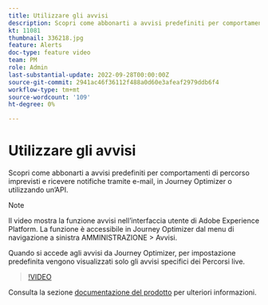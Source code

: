 ```yaml
---
title: Utilizzare gli avvisi
description: Scopri come abbonarti a avvisi predefiniti per comportamenti di percorso imprevisti e ricevere notifiche tramite e-mail, in Journey Optimizer o utilizzando un’API.
kt: 11081
thumbnail: 336218.jpg
feature: Alerts
doc-type: feature video
team: PM
role: Admin
last-substantial-update: 2022-09-28T00:00:00Z
source-git-commit: 2941ac46f36112f488a0d60e3afeaf2979ddb6f4
workflow-type: tm+mt
source-wordcount: '109'
ht-degree: 0%

---
```



# Utilizzare gli avvisi

Scopri come abbonarti a avvisi predefiniti per comportamenti di percorso imprevisti e ricevere notifiche tramite e-mail, in Journey Optimizer o utilizzando un’API.

>[!NOTE]
>
>Il video mostra la funzione avvisi nell’interfaccia utente di Adobe Experience Platform. La funzione è accessibile in Journey Optimizer dal menu di navigazione a sinistra AMMINISTRAZIONE > Avvisi.
>
>
>Quando si accede agli avvisi da Journey Optimizer, per impostazione predefinita vengono visualizzati solo gli avvisi specifici dei Percorsi live.

>[!VIDEO](https://video.tv.adobe.com/v/336218?quality=12)

Consulta la sezione [documentazione del prodotto](https://experienceleague.adobe.com/docs/journey-optimizer/using/reporting/alerts.html?lang=en) per ulteriori informazioni.
